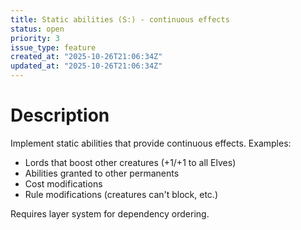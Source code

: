```yaml
---
title: Static abilities (S:) - continuous effects
status: open
priority: 3
issue_type: feature
created_at: "2025-10-26T21:06:34Z"
updated_at: "2025-10-26T21:06:34Z"
---
```


# Description

Implement static abilities that provide continuous effects.
Examples:
- Lords that boost other creatures (+1/+1 to all Elves)
- Abilities granted to other permanents
- Cost modifications
- Rule modifications (creatures can't block, etc.)

Requires layer system for dependency ordering.
